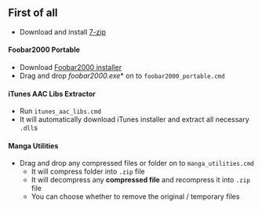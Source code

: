 ## First of all
- Download and install [7-zip](https://7-zip.org/)

#### Foobar2000 Portable
- Download [Foobar2000 installer](https://www.foobar2000.org/download)
- Drag and drop **foobar2000*.exe** on to `foobar2000_portable.cmd`

#### iTunes AAC Libs Extractor
- Run `itunes_aac_libs.cmd`
- It will automatically download iTunes installer and extract all necessary `.dll`s

#### Manga Utilities
- Drag and drop any compressed files or folder on to `manga_utilities.cmd`
    - It will compress folder into `.zip` file
    - It will decompress any **compressed file** and recompress it into `.zip` file
    - You can choose whether to remove the original / temporary files

